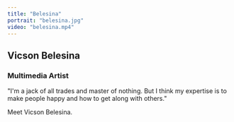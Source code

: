 ```yaml
---
title: "Belesina"
portrait: "belesina.jpg"
video: "belesina.mp4"
---
```


## Vicson Belesina
### Multimedia Artist

"I'm a jack of all trades and master of nothing. But I think my expertise is to make people happy and how to get along with others." 

Meet Vicson Belesina.